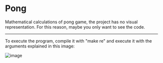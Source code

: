 # Pong
Mathematical calculations of pong game, the project has no visual representation. For this reason, maybe you only want to see the code.

------

To execute the program, compile it with "make re" and execute it with the arguments explained in this image:

![image](https://user-images.githubusercontent.com/91873393/171805073-c03d65ce-23fd-49cf-94f1-d0497119a8e3.png)

